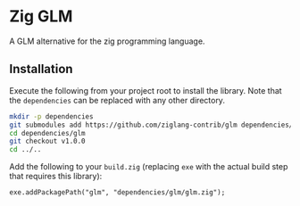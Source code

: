# Zig GLM

A GLM alternative for the zig programming language.

## Installation

Execute the following from your project root to install the library.  Note that
the `dependencies` can be replaced with any other directory.

```sh
mkdir -p dependencies
git submodules add https://github.com/ziglang-contrib/glm dependencies/glm
cd dependencies/glm
git checkout v1.0.0
cd ../..
```

Add the following to your `build.zig` (replacing `exe` with the actual build step that requires this library):

```zig
exe.addPackagePath("glm", "dependencies/glm/glm.zig");
```
